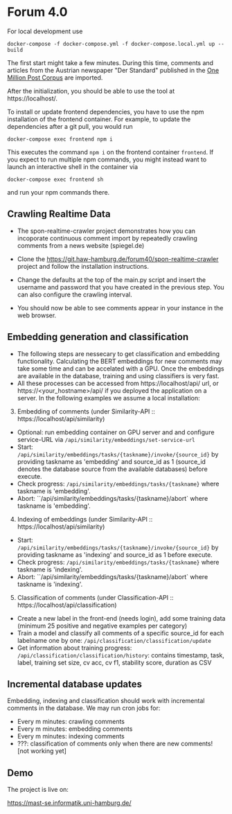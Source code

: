 # Forum 4.0
For local development use
```shell script
docker-compose -f docker-compose.yml -f docker-compose.local.yml up --build
```

The first start might take a few minutes.
During this time, comments and articles from the Austrian newspaper "Der Standard" published in the  [One Million Post Corpus](https://ofai.github.io/million-post-corpus/) are imported.

After the initialization, you should be able to use the tool at https://localhost/.

To install or update frontend dependencies, you have to use the npm installation of the frontend container.
For example, to update the dependencies after a git pull, you would run
```shell script
docker-compose exec frontend npm i
```
This executes the command `npm i` on the frontend container `frontend`.
If you expect to run multiple npm commands, you might instead want to launch an interactive shell in the container via
```shell script
docker-compose exec frontend sh
```
and run your npm commands there.

## Crawling Realtime Data

- The spon-realtime-crawler project demonstrates how you can incoporate continuous comment import by repeatedly crawling comments from a news website (spiegel.de)

- Clone the https://git.haw-hamburg.de/forum40/spon-realtime-crawler project and follow the installation instructions.

- Change the defaults at the top of the main.py script and insert the username and password that you have created in the previous step. You can also configure the crawling interval.

- You should now be able to see comments appear in your instance in the web browser.

## Embedding generation and classification

- The following steps are nessecary to get classification and embedding functionality. Calculating the BERT embeddings for new comments may take some time and can be accelated with a GPU. Once the embeddings are available in the database, training and using classifiers is very fast. 
- All these processes can be accessed from https://localhost/api/ url, or https://<your_hostname>/api/ if you deployed the application on a server. In the following examples we assume a local installation:

3. Embedding of comments (under Similarity-API :: https://localhost/api/similarity)
- Optional: run embedding container on GPU server and and configure service-URL via `/api/similarity/embeddings/set-service-url`
- Start: `/api/similarity/embeddings/tasks/{taskname}/invoke/{source_id}` by providing taskname as 'embedding' and source_id as 1 (source_id denotes the database source from the available databases) before execute.
- Check progress: `/api/similarity/embeddings/tasks/{taskname}` where taskname is 'embedding'.
- Abort: ``/api/similarity/embeddings/tasks/{taskname}/abort` where taskname is 'embedding'.

4. Indexing of embeddings (under Similarity-API :: https://localhost/api/similarity)
- Start: `/api/similarity/embeddings/tasks/{taskname}/invoke/{source_id}` by providing taskname as 'indexing' and source_id as 1 before execute.
- Check progress: `/api/similarity/embeddings/tasks/{taskname}` where taskname is 'indexing'.
- Abort: ``/api/similarity/embeddings/tasks/{taskname}/abort` where taskname is 'indexing'.

5. Classification of comments (under Classification-API :: https://localhost/api/classification)
- Create a new label in the front-end (needs login), add some training data (minimum 25 positive and negative examples per category)
- Train a model and classify all comments of a specific source_id for each labelname one by one: `/api/classification/classification/update`
- Get information about training progress: `/api/classification/classification/history`: contains timestamp, task, label, training set size, cv acc, cv f1, stability score, duration as CSV


## Incremental database updates

Embedding, indexing and classification should work with incremental comments in the database. We may run cron jobs for:
* Every m minutes: crawling comments
* Every m minutes: embedding comments
* Every m minutes: indexing comments
* ???: classification of comments only when there are new comments! [not working yet]

## Demo

The project is live on:

https://mast-se.informatik.uni-hamburg.de/
